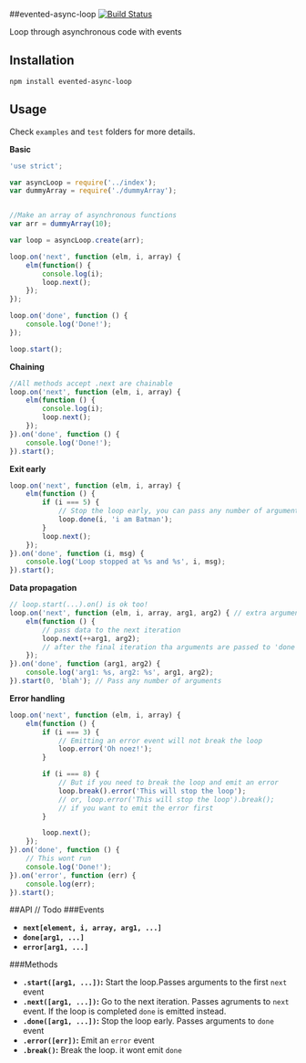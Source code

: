 ##evented-async-loop [![Build Status](https://travis-ci.org/J-Chaniotis/evented-async-loop.svg?branch=master)](https://travis-ci.org/J-Chaniotis/evented-async-loop)

Loop through asynchronous code with events

## Installation

`npm install evented-async-loop`

## Usage

Check `examples` and `test` folders for more details.

**Basic**
```javascript
'use strict';

var asyncLoop = require('../index');
var dummyArray = require('./dummyArray');


//Make an array of asynchronous functions
var arr = dummyArray(10);

var loop = asyncLoop.create(arr);

loop.on('next', function (elm, i, array) {
    elm(function() {
        console.log(i);
        loop.next();
    });
});

loop.on('done', function () {
    console.log('Done!');
});

loop.start();
```

**Chaining**
```javascript
//All methods accept .next are chainable
loop.on('next', function (elm, i, array) {
    elm(function () {
        console.log(i);
        loop.next();
    });
}).on('done', function () {
    console.log('Done!');
}).start();
```

**Exit early**
```javascript
loop.on('next', function (elm, i, array) {
    elm(function () {
        if (i === 5) {
            // Stop the loop early, you can pass any number of arguments to .done
            loop.done(i, 'i am Batman');
        }
        loop.next();
    });
}).on('done', function (i, msg) {
    console.log('Loop stopped at %s and %s', i, msg);
}).start();
```

**Data propagation**
```javascript
// loop.start(...).on() is ok too!
loop.on('next', function (elm, i, array, arg1, arg2) { // extra arguments are appended
    elm(function () {
        // pass data to the next iteration
        loop.next(++arg1, arg2);
        // after the final iteration tha arguments are passed to 'done'
    });
}).on('done', function (arg1, arg2) {
    console.log('arg1: %s, arg2: %s', arg1, arg2);
}).start(0, 'blah'); // Pass any number of arguments
```

**Error handling**
```javascript
loop.on('next', function (elm, i, array) {
    elm(function () {
        if (i === 3) {
            // Emitting an error event will not break the loop
            loop.error('Oh noez!');
        }

        if (i === 8) {
            // But if you need to break the loop and emit an error
            loop.break().error('This will stop the loop');
            // or, loop.error('This will stop the loop').break();
            // if you want to emit the error first
        }

        loop.next();
    });
}).on('done', function () {
    // This wont run
    console.log('Done!');
}).on('error', function (err) {
    console.log(err);
}).start();
```
##API
// Todo
###Events
* <b>`next[element, i, array, arg1, ...]`</b>
* <b>`done[arg1, ...]`</b>
* <b>`error[arg1, ...]`</b>   

###Methods
* <b>`.start([arg1, ...])`:</b> Start the loop.Passes arguments to the first `next` event
* <b>`.next([arg1, ...])`:</b> Go to the next iteration. Passes agruments to `next` event. If the loop is completed `done` is emitted instead.
* <b>`.done([arg1, ...])`:</b> Stop the loop early. Passes arguments to `done` event
* <b>`.error([err])`:</b> Emit an `error` event
* <b>`.break()`:</b> Break the loop. it wont emit `done`
